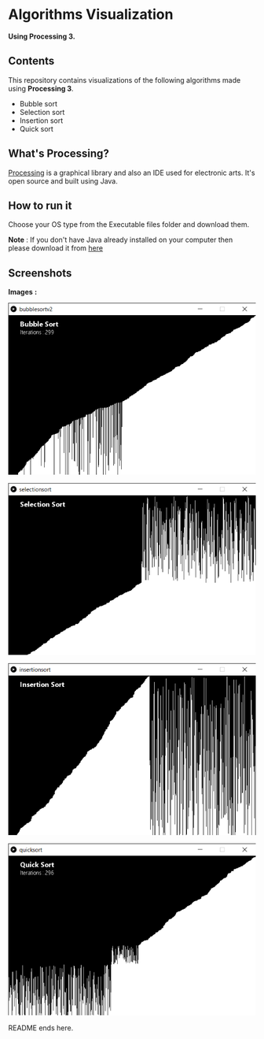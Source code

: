 # Algorithms Visualization

**Using Processing 3.**

## Contents

This repository contains visualizations of the following algorithms made using **Processing 3**.
  * Bubble sort
  * Selection sort
  * Insertion sort
  * Quick sort


## What's Processing?

[Processing](https://processing.org/) is a graphical library and also an IDE used for electronic arts.
It's open source and built using Java.

## How to run it

Choose your OS type from the Executable files folder and download them.

**Note** : If you don't have Java already installed on your computer then please download it from [here](https://www.java.com/en/download/)

## Screenshots

**Images** **:**

![Bubble sort](/images/bubblesort.png)


![Selection sort](/images/selectionsort.png)


![Insertion sort](/images/insertionsort.png)


![Quick sort](/images/quicksort.png)


README ends here.

